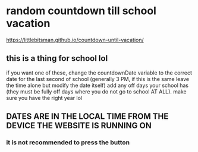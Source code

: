 # random countdown till school vacation
https://littlebitsman.github.io/countdown-until-vacation/
## this is a thing for school lol
if you want one of these, change the countdownDate variable to the correct date for the last second of school (generally 3 PM, if this is the same leave the time alone but modify the date itself)
add any off days your school has (they must be fully off days where you do not go to school AT ALL). make sure you have the right year lol

## DATES ARE IN THE LOCAL TIME FROM THE DEVICE THE WEBSITE IS RUNNING ON 






























































### it is not recommended to press the button
